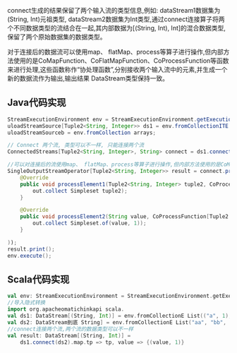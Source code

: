 connect生成的结果保留了两个输入流的类型信息,例如: dataStream1数据集为(String, Int)元祖类型, dataStream2数据集为Int类型,通过connect连接算子将两个不同数据类型的流结合在一起,其内部数据为[(String, Int), Int]的混合数据类型,保留了两个原始数据集的数据类型。

对于连接后的数据流可以使用map、 flatMap、process等算子进行操作,但内部方法使用的是CoMapFunction、CoFlatMapFunction、CoProcessFunction等函数来进行处理,这些函数称作“协处理函数”,分别接收两个输入流中的元素,并生成一个新的数据流作为输出,输出结果 DataStream类型保持一致。

## Java代码实现

```java
StreamExecutionEnvironment env = StreamExecutionEnvironment.getExecutionEnvironment();
uloadStreamSource[Tuple2<String, Integer>> ds1 = env.fromCollectionITE arrays = (Integer, 1);
uloadStreamSourceb = env.fromCollection arrays;

// Connect 两个流, 类型可以不一样, 只能连接两个流
ConnectedStreams[Tuple2<String, Integer>, String> connect = ds1.connect(ds2);

//可以对连接后的流使用map、 flatMap、process等算子进行操作,但内部方法使用的是CoMap、CoFlatMap、CoP
SingleOutputStreamOperator[Tuple2<String, Integer>> result = connect.process(new CoProcessFunction<1
    @Override
    public void processElement1(Tuple2<String, Integer> tuple2, CoProcessFunction[Tuple2 String, Integer>
        out.collect Simpleset tuple2);
    }

    @Override
    public void processElement2(String value, CoProcessFunction[Tuple2 String, Integer>, String, Tuple2 Str
        out.collect Simpleset.of(value, 1));
    }

));
result.print();
env.execute();
```

## Scala代码实现

```scala
val env: StreamExecutionEnvironment = StreamExecutionEnvironment.getExecutionEnvironment
//导入隐式转换
import org.apacheomatichinkapi scala.
val ds1: DataStream[(String, Int)] = env.fromCollectionE List(("a", 1), ("b", 2), ("c", 3))
val ds2: DataStream到底 String] = env.fromCollectionE List("aa", "bb", "cc")
//connect连接两个流,两个流的数据类型可以不一样
val result: DataStream[(String, Int)] =
    ds1.connect(ds2).map.tp => tp, value => {(value, 1)}
```